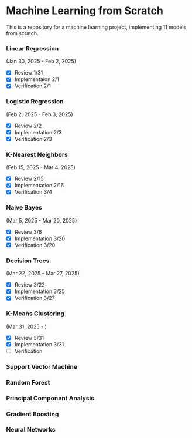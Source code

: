 # Machine Learning from Scratch
This is a repository for a machine learning project, implementing 11 models from scratch.

### Linear Regression
(Jan 30, 2025 - Feb 2, 2025)
- [x] Review 1/31
- [x] Implementaion 2/1
- [x] Verification 2/1

### Logistic Regression
(Feb 2, 2025 - Feb 3, 2025)
- [x] Review 2/2
- [x] Implementation 2/3
- [x] Verification 2/3

### K-Nearest Neighbors
(Feb 15, 2025 - Mar 4, 2025)
- [x] Review 2/15
- [x] Implementation 2/16
- [x] Verification 3/4

### Naive Bayes
(Mar 5, 2025 - Mar 20, 2025)
- [x] Review 3/6
- [x] Implementation 3/20
- [x] Verification 3/20

### Decision Trees
(Mar 22, 2025 - Mar 27, 2025)
- [x] Review 3/22
- [x] Implementation 3/25
- [x] Verification 3/27

### K-Means Clustering
(Mar 31, 2025 - )
- [x] Review 3/31
- [x] Implementation 3/31
- [ ] Verification

### Support Vector Machine

### Random Forest

### Principal Component Analysis

### Gradient Boosting

### Neural Networks
